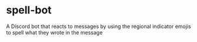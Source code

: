 # spell-bot
A Discord bot that reacts to messages by using the regional indicator emojis to spell what they wrote in the message
